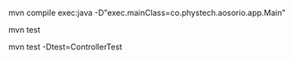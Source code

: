 mvn compile exec:java -D"exec.mainClass=co.phystech.aosorio.app.Main"

mvn test

mvn test -Dtest=ControllerTest
